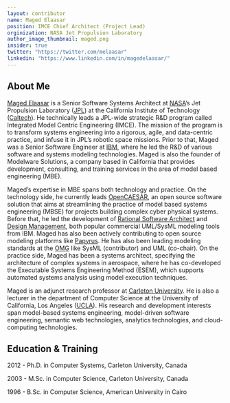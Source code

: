 ```yaml
---
layout: contributor
name: Maged Elaasar
position: IMCE Chief Architect (Project Lead)
orginization: NASA Jet Propulsion Laboratory
author_image_thumbnail: maged.png
insider: true
twitter: "https://twitter.com/melaasar"
linkedin: "https://www.linkedin.com/in/magedelaasar/"
---
```


## About Me

[Maged Elaasar](http://magedelaasar.com/) is a Senior Software Systems Architect at [NASA](https://www.nasa.gov/)’s Jet Propulsion Laboratory ([JPL](https://www.jpl.nasa.gov/)) at the California Institute of Technology ([Caltech](https://www.caltech.edu/)). He technically leads a JPL-wide strategic R&D program called Integrated Model Centric Engineering (IMCE). The mission of the program is to transform systems engineering into a rigorous, agile, and data-centric practice, and infuse it in JPL’s robotic space missions. Prior to that, Maged was a Senior Software Engineer at [IBM](https://www.ibm.com), where he led the R&D of various software and systems modeling technologies. Maged is also the founder of Modelware Solutions, a company based in California that provides development, consulting, and training services in the area of model based engineering (MBE).

Maged’s expertise in MBE spans both technology and practice. On the technology side, he currently leads [OpenCAESAR](https://opencaesar.github.io/), an open source software solution that aims at streamlining the practice of model based systems engineering (MBSE) for projects building complex cyber physical systems. Before that, he led the development of [Rational Software Architect](https://en.wikipedia.org/wiki/Rational_Software_Architect) and [Design Management](https://jazz.net/products/design-management/), both popular commercial UML/SysML modeling tools from IBM. Maged has also been actively contributing to open source modeling platforms like [Papyrus](https://www.eclipse.org/papyrus/). He has also been leading modeling standards at the [OMG](https://omg.org/) like SysML (contributor) and UML (co-chair). On the practice side, Maged has been a systems architect, specifying the architecture of complex systems in aerospace, where he has co-developed the Executable Systems Engineering Method (ESEM), which supports automated systems analysis using model execution techniques.

Maged is an adjunct research professor at [Carleton University](https://carleton.ca/sce/people/elaasar/). He is also a lecturer in the department of Computer Science at the University of California, Los Angeles ([UCLA](https://www.cs.ucla.edu/)). His research and development interests span model-based systems engineering, model-driven software engineering, semantic web technologies, analytics technologies, and cloud-computing technologies. 

## Education & Training

2012  - Ph.D. in Computer Systems, Carleton University, Canada

2003 - M.Sc. in Computer Science, Carleton University, Canada

1996  - B.Sc. in Computer Science, American University in Cairo